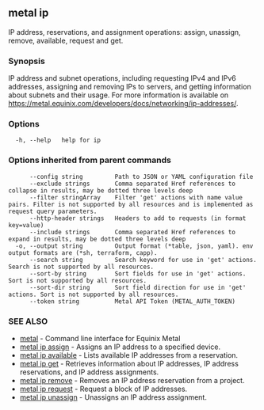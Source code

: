 ## metal ip

IP address, reservations, and assignment operations: assign, unassign, remove, available, request and get.

### Synopsis

IP address and subnet operations, including requesting IPv4 and IPv6 addresses, assigning and removing IPs to servers, and getting information about subnets and their usage. For more information is available on https://metal.equinix.com/developers/docs/networking/ip-addresses/.

### Options

```
  -h, --help   help for ip
```

### Options inherited from parent commands

```
      --config string         Path to JSON or YAML configuration file
      --exclude strings       Comma separated Href references to collapse in results, may be dotted three levels deep
      --filter stringArray    Filter 'get' actions with name value pairs. Filter is not supported by all resources and is implemented as request query parameters.
      --http-header strings   Headers to add to requests (in format key=value)
      --include strings       Comma separated Href references to expand in results, may be dotted three levels deep
  -o, --output string         Output format (*table, json, yaml). env output formats are (*sh, terraform, capp).
      --search string         Search keyword for use in 'get' actions. Search is not supported by all resources.
      --sort-by string        Sort fields for use in 'get' actions. Sort is not supported by all resources.
      --sort-dir string       Sort field direction for use in 'get' actions. Sort is not supported by all resources.
      --token string          Metal API Token (METAL_AUTH_TOKEN)
```

### SEE ALSO

* [metal](metal.md)	 - Command line interface for Equinix Metal
* [metal ip assign](metal_ip_assign.md)	 - Assigns an IP address to a specified device.
* [metal ip available](metal_ip_available.md)	 - Lists available IP addresses from a reservation.
* [metal ip get](metal_ip_get.md)	 - Retrieves information about IP addresses, IP address reservations, and IP address assignments.
* [metal ip remove](metal_ip_remove.md)	 - Removes an IP address reservation from a project.
* [metal ip request](metal_ip_request.md)	 - Request a block of IP addresses.
* [metal ip unassign](metal_ip_unassign.md)	 - Unassigns an IP address assignment.

